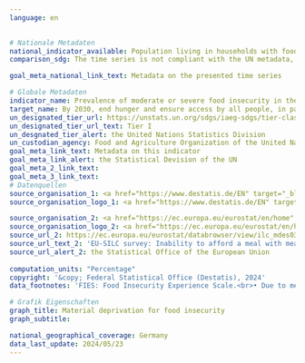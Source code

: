 ```yaml
---
language: en
    

# Nationale Metadaten    
national_indicator_available: Population living in households with food insecurity    
comparison_sdg: The time series is not compliant with the UN metadata, but provides additional information.    

goal_meta_national_link_text: Metadata on the presented time series    

# Globale Metadaten    
indicator_name: Prevalence of moderate or severe food insecurity in the population, based on the Food Insecurity Experience Scale (FIES)    
target_name: By 2030, end hunger and ensure access by all people, in particular the poor and people in vulnerable situations, including infants, to safe, nutritious and sufficient food all year round    
un_designated_tier_url: https://unstats.un.org/sdgs/iaeg-sdgs/tier-classification/    
un_designated_tier_url_text: Tier I    
un_desgnated_tier_alert: the United Nations Statistics Division    
un_custodian_agency: Food and Agriculture Organization of the United Nations (FAO)    
goal_meta_link_text: Metadata on this indicator    
goal_meta_link_alert: the Statistical Devision of the UN    
goal_meta_2_link_text:     
goal_meta_3_link_text:         
# Datenquellen
source_organisation_1: <a href="https://www.destatis.de/EN" target="_blank" title="Click here to go to the website of the organisation Federal Statistical Office (Destatis)."> Federal Statistical Office (Destatis) </a>
source_organisation_logo_1: <a href="https://www.destatis.de/EN" target="_blank"><img src="https://sdg-indikatoren.de/public/OrgImgEn/destatis.png" alt="Logo destatis" style="height:60px; width:148px"/></a>

source_organisation_2: <a href="https://ec.europa.eu/eurostat/en/home" target="_blank" onclick="return confirm_alert('the Statistical Office of the European Union','En');" title="Click here to go to the website of the organisation Statistical office of the European Union (Eurostat)."> Statistical office of the European Union (Eurostat) </a>
source_organisation_logo_2: <a href="https://ec.europa.eu/eurostat/en/home" target="_blank" onclick="return confirm_alert('the Statistical Office of the European Union','En');"><img src="https://sdg-indikatoren.de/public/OrgImgEn/eurostat.png" alt="Logo eurostat" style="height:60px; width:148px"/></a>
source_url_2: https://ec.europa.eu/eurostat/databrowser/view/ilc_mdes03/default/table?lang=en
source_url_text_2: 'EU-SILC survey: Inability to afford a meal with meat, chicken, fish (or vegetarian equivalent) every second day – Eurostat table [ILC_MDES03]'
source_url_alert_2: the Statistical Office of the European Union
    
computation_units: "Percentage"    
copyright: '&copy; Federal Statistical Office (Destatis), 2024'    
data_footnotes: 'FIES: Food Insecurity Experience Scale.<br>• Due to methodological changes, the results from 2020 onwards are only comparable with previous years to a limited extend.<br>• The results currently shown for 2020 bis 2023 are final results.'    

# Grafik Eigenschaften    
graph_title: Material deprivation for food insecurity
graph_subtitle:     

national_geographical_coverage: Germany    
data_last_update: 2024/05/23    
---
```


<span></span>